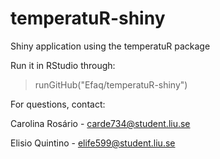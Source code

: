 # temperatuR-shiny
Shiny application using the temperatuR package

Run it in RStudio through:
> runGitHub("Efaq/temperatuR-shiny")

For questions, contact:

Carolina Rosário - carde734@student.liu.se

Elisio Quintino - elife599@student.liu.se
